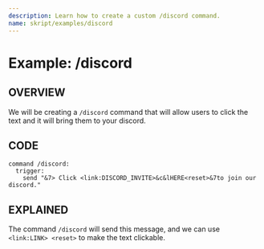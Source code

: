 ```yaml
---
description: Learn how to create a custom /discord command.
name: skript/examples/discord
---
```


# Example: /discord

## OVERVIEW

We will be creating a `/discord` command that will allow users to click the text and it will bring them to your discord.

## CODE

```text
command /discord:
  trigger:
    send "&7> Click <link:DISCORD_INVITE>&c&lHERE<reset>&7to join our discord."
```

## EXPLAINED

The command `/discord` will send this message, and we can use `<link:LINK> <reset>` to make the text clickable.
